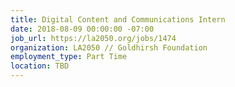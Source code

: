 ```yaml
---
title: Digital Content and Communications Intern
date: 2018-08-09 00:00:00 -07:00
job_url: https://la2050.org/jobs/1474
organization: LA2050 // Goldhirsh Foundation
employment_type: Part Time
location: TBD
---
```


